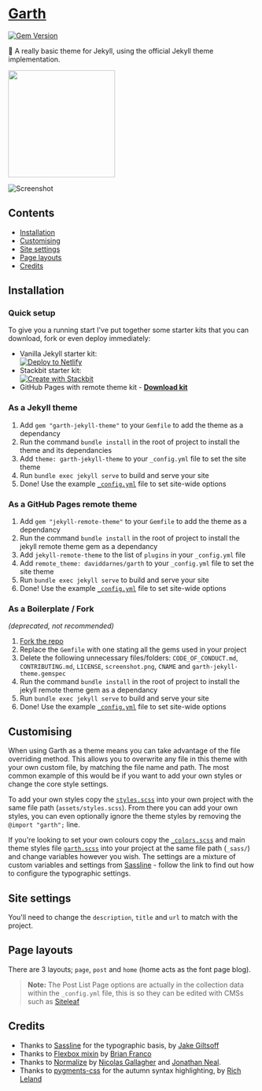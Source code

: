 # [Garth](https://garth.darn.es/)
[![Gem Version](https://badge.fury.io/rb/garth-jekyll-theme.svg)](https://badge.fury.io/rb/garth-jekyll-theme)

🥁 A really basic theme for Jekyll, using the official Jekyll theme implementation.

[<img src="https://cdn.buymeacoffee.com/buttons/default-yellow.png" width="217"/>](https://buymeacoffee.com/daviddarnes#support)

![Screenshot](https://raw.githubusercontent.com/daviddarnes/garth/master/screenshot.png)

## Contents
- [Installation](#installation)
- [Customising](#customising)
- [Site settings](#site-settings)
- [Page layouts](#page-layouts)
- [Credits](#credits)

## Installation

### Quick setup

To give you a running start I've put together some starter kits that you can download, fork or even deploy immediately:

- Vanilla Jekyll starter kit:  
  [![Deploy to Netlify](https://www.netlify.com/img/deploy/button.svg)](https://app.netlify.com/start/deploy?repository=https://github.com/daviddarnes/garth-kit)
- Stackbit starter kit:  
  [![Create with Stackbit](https://assets.stackbit.com/badge/create-with-stackbit.svg)](https://app.stackbit.com/create?theme=https://github.com/daviddarnes/garth-stackbit-kit)
- GitHub Pages with remote theme kit - **[Download kit](https://github.com/daviddarnes/garth-kit/archive/remote-theme.zip)**

### As a Jekyll theme

1. Add `gem "garth-jekyll-theme"` to your `Gemfile` to add the theme as a dependancy
2. Run the command `bundle install` in the root of project to install the theme and its dependancies
3. Add `theme: garth-jekyll-theme` to your `_config.yml` file to set the site theme
4. Run `bundle exec jekyll serve` to build and serve your site
5. Done! Use the example [`_config.yml`](https://github.com/daviddarnes/garth/blob/master/_config.yml) file to set site-wide options

### As a GitHub Pages remote theme

1. Add `gem "jekyll-remote-theme"` to your `Gemfile` to add the theme as a dependancy
2. Run the command `bundle install` in the root of project to install the jekyll remote theme gem as a dependancy
3. Add `jekyll-remote-theme` to the list of `plugins` in your `_config.yml` file
4. Add `remote_theme: daviddarnes/garth` to your `_config.yml` file to set the site theme
5. Run `bundle exec jekyll serve` to build and serve your site
6. Done! Use the example [`_config.yml`](https://github.com/daviddarnes/garth/blob/master/_config.yml) file to set site-wide options

### As a Boilerplate / Fork

_(deprecated, not recommended)_

1. [Fork the repo](https://github.com/daviddarnes/garth#fork-destination-box)
2. Replace the `Gemfile` with one stating all the gems used in your project
3. Delete the following unnecessary files/folders: `CODE_OF_CONDUCT.md`, `CONTRIBUTING.md`, `LICENSE`, `screenshot.png`, `CNAME` and `garth-jekyll-theme.gemspec`
4. Run the command `bundle install` in the root of project to install the jekyll remote theme gem as a dependancy
5. Run `bundle exec jekyll serve` to build and serve your site
6. Done! Use the example [`_config.yml`](https://github.com/daviddarnes/garth/blob/master/_config.yml) file to set site-wide options

## Customising

When using Garth as a theme means you can take advantage of the file overriding method. This allows you to overwrite any file in this theme with your own custom file, by matching the file name and path. The most common example of this would be if you want to add your own styles or change the core style settings.

To add your own styles copy the [`styles.scss`](https://github.com/daviddarnes/garth/blob/master/assets/styles.scss) into your own project with the same file path (`assets/styles.scss`). From there you can add your own styles, you can even optionally ignore the theme styles by removing the `@import "garth";` line.

If you're looking to set your own colours copy the [`_colors.scss`](https://github.com/daviddarnes/garth/blob/master/_sass/_colors.scss) and main theme styles file [`garth.scss`](https://github.com/daviddarnes/garth/blob/master/_sass/garth.scss) into your project at the same file path (`_sass/`) and change variables however you wish. The settings are a mixture of custom variables and settings from [Sassline](https://medium.com/@jakegiltsoff/sassline-v2-0-e424b2881e7e) - follow the link to find out how to configure the typographic settings.

## Site settings

You'll need to change the `description`, `title` and `url` to match with the project.

## Page layouts

There are 3 layouts; `page`, `post` and `home` (home acts as the font page blog).

> **Note:** The Post List Page options are actually in the collection data within the `_config.yml` file, this is so they can be edited with CMSs such as [Siteleaf](https://siteleaf.com)

## Credits

- Thanks to [Sassline](https://sassline.com/) for the typographic basis, by [Jake Giltsoff](https://twitter.com/jakegiltsoff)
- Thanks to [Flexbox mixin](https://github.com/mastastealth/sass-flex-mixin) by [Brian Franco](https://twitter.com/brianfranco)
- Thanks to [Normalize](https://necolas.github.io/normalize.css/) by [Nicolas Gallagher](https://twitter.com/necolas) and [Jonathan Neal](https://twitter.com/jon_neal).
- Thanks to [pygments-css](http://richleland.github.io/pygments-css/) for the autumn syntax highlighting, by [Rich Leland](https://twitter.com/richleland)
